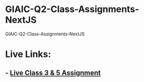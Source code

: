 # GIAIC-Q2-Class-Assignments-NextJS
GIAIC-Q2-Class-Assignments-NextJS
# Live Links:

## - [Live Class 3 & 5 Assignment](https://giaic-class-3-4-assignments-next-js.vercel.app/)